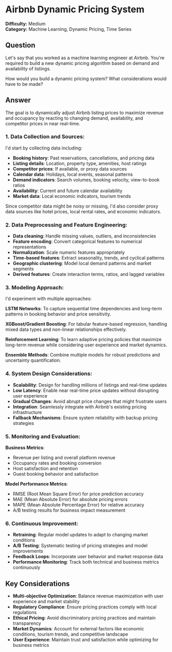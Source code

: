 # Airbnb Dynamic Pricing System
**Difficulty:** Medium  
**Category:** Machine Learning, Dynamic Pricing, Time Series

## Question

Let's say that you worked as a machine learning engineer at Airbnb. You're required to build a new dynamic pricing algorithm based on demand and availability of listings. 

How would you build a dynamic pricing system? What considerations would have to be made?

## Answer

The goal is to dynamically adjust Airbnb listing prices to maximize revenue and occupancy by reacting to changing demand, availability, and competitor prices in near real-time.

### 1. Data Collection and Sources:
I'd start by collecting data including:
- **Booking history**: Past reservations, cancellations, and pricing data
- **Listing details**: Location, property type, amenities, host ratings
- **Competitor prices**: If available, or proxy data sources
- **Calendar data**: Holidays, local events, seasonal patterns
- **Demand indicators**: Search volumes, booking velocity, view-to-book ratios
- **Availability**: Current and future calendar availability
- **Market data**: Local economic indicators, tourism trends

Since competitor data might be noisy or missing, I'd also consider proxy data sources like hotel prices, local rental rates, and economic indicators.

### 2. Data Preprocessing and Feature Engineering:
- **Data cleaning**: Handle missing values, outliers, and inconsistencies
- **Feature encoding**: Convert categorical features to numerical representations
- **Normalization**: Scale numeric features appropriately
- **Time-based features**: Extract seasonality, trends, and cyclical patterns
- **Geographic clustering**: Model local demand patterns and market segments
- **Derived features**: Create interaction terms, ratios, and lagged variables

### 3. Modeling Approach:
I'd experiment with multiple approaches:

**LSTM Networks**: To capture sequential time dependencies and long-term patterns in booking behavior and price sensitivity.

**XGBoost/Gradient Boosting**: For tabular feature-based regression, handling mixed data types and non-linear relationships effectively.

**Reinforcement Learning**: To learn adaptive pricing policies that maximize long-term revenue while considering user experience and market dynamics.

**Ensemble Methods**: Combine multiple models for robust predictions and uncertainty quantification.

### 4. System Design Considerations:
- **Scalability**: Design for handling millions of listings and real-time updates
- **Low Latency**: Enable near real-time price updates without disrupting user experience
- **Gradual Changes**: Avoid abrupt price changes that might frustrate users
- **Integration**: Seamlessly integrate with Airbnb's existing pricing infrastructure
- **Fallback Mechanisms**: Ensure system reliability with backup pricing strategies

### 5. Monitoring and Evaluation:
**Business Metrics**:
- Revenue per listing and overall platform revenue
- Occupancy rates and booking conversion
- Host satisfaction and retention
- Guest booking behavior and satisfaction

**Model Performance Metrics**:
- RMSE (Root Mean Square Error) for price prediction accuracy
- MAE (Mean Absolute Error) for absolute pricing errors
- MAPE (Mean Absolute Percentage Error) for relative accuracy
- A/B testing results for business impact measurement

### 6. Continuous Improvement:
- **Retraining**: Regular model updates to adapt to changing market conditions
- **A/B Testing**: Systematic testing of pricing strategies and model improvements
- **Feedback Loops**: Incorporate user behavior and market response data
- **Performance Monitoring**: Track both technical and business metrics continuously

## Key Considerations

- **Multi-objective Optimization**: Balance revenue maximization with user experience and market stability
- **Regulatory Compliance**: Ensure pricing practices comply with local regulations
- **Ethical Pricing**: Avoid discriminatory pricing practices and maintain transparency
- **Market Dynamics**: Account for external factors like economic conditions, tourism trends, and competitive landscape
- **User Experience**: Maintain trust and satisfaction while optimizing for business metrics
